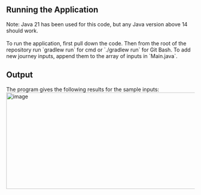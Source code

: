 <h2>
  Running the Application
</h2>
Note: Java 21 has been used for this code, but any Java version above 14 should work.
<br><br>
To run the application, first pull down the code. Then from the root of the repository run `gradlew run` for cmd or `./gradlew run` for Git Bash.
To add new journey inputs, append them to the array of inputs in `Main.java`.

<h2>
  Output
</h2>
The program gives the following results for the sample inputs:
<img width="1013" height="258" alt="image" src="https://github.com/user-attachments/assets/36860427-eebc-4ddf-b6e6-0e3a30f69976" />
